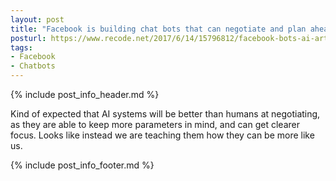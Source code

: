 ```yaml
---
layout: post
title: "Facebook is building chat bots that can negotiate and plan ahead like actual humans"
posturl: https://www.recode.net/2017/6/14/15796812/facebook-bots-ai-artificial-intelligence-research
tags:
- Facebook
- Chatbots
---
```


{% include post_info_header.md %}

Kind of expected that AI systems will be better than humans at negotiating, as they are able to keep more parameters in mind, and can get clearer focus. Looks like instead we are teaching them how they can be more like us.

<!--more-->
{% include post_info_footer.md %}
